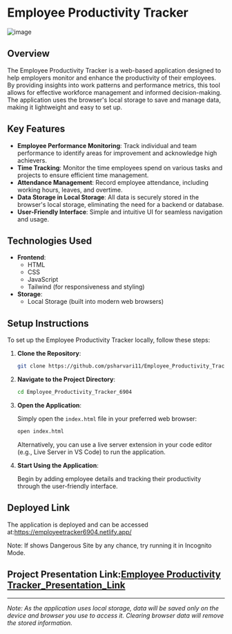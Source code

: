 # Employee Productivity Tracker
![image](https://github.com/user-attachments/assets/ea8c2dfe-9c53-4b28-a055-461d15f569ca)

## Overview

The Employee Productivity Tracker is a web-based application designed to help employers monitor and enhance the productivity of their employees. By providing insights into work patterns and performance metrics, this tool allows for effective workforce management and informed decision-making. The application uses the browser's local storage to save and manage data, making it lightweight and easy to set up.

## Key Features

- **Employee Performance Monitoring**: Track individual and team performance to identify areas for improvement and acknowledge high achievers.
- **Time Tracking**: Monitor the time employees spend on various tasks and projects to ensure efficient time management.
- **Attendance Management**: Record employee attendance, including working hours, leaves, and overtime.
- **Data Storage in Local Storage**: All data is securely stored in the browser's local storage, eliminating the need for a backend or database.
- **User-Friendly Interface**: Simple and intuitive UI for seamless navigation and usage.

## Technologies Used

- **Frontend**:
  - HTML
  - CSS
  - JavaScript
  - Tailwind (for responsiveness and styling)
- **Storage**:
  - Local Storage (built into modern web browsers)

## Setup Instructions

To set up the Employee Productivity Tracker locally, follow these steps:

1. **Clone the Repository**:

   ```bash
   git clone https://github.com/psharvari11/Employee_Productivity_Tracker_6904.git
   ```

2. **Navigate to the Project Directory**:

   ```bash
   cd Employee_Productivity_Tracker_6904
   ```

3. **Open the Application**:

   Simply open the `index.html` file in your preferred web browser:

   ```bash
   open index.html
   ```

   Alternatively, you can use a live server extension in your code editor (e.g., Live Server in VS Code) to run the application.

4. **Start Using the Application**:

   Begin by adding employee details and tracking their productivity through the user-friendly interface.

## Deployed Link

The application is deployed and can be accessed at:https://employeetracker6904.netlify.app/


Note: If shows Dangerous Site by any chance, try running it in Incognito Mode. 

## Project Presentation Link:[Employee Productivity Tracker_Presentation_Link](https://drive.google.com/file/d/1ID40nySS1cnZ1rNx2jwcD6BpknmJgOd9/view?usp=sharing)
---

*Note: As the application uses local storage, data will be saved only on the device and browser you use to access it. Clearing browser data will remove the stored information.*
